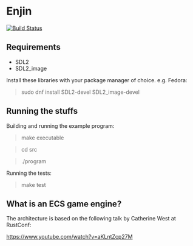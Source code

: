 # Enjin

[![Build Status](https://travis-ci.org/pjlast/enjin.svg?branch=master)](https://travis-ci.org/pjlast/enjin)

## Requirements
- SDL2
- SDL2_image

Install these libraries with your package manager of choice.
e.g. Fedora:
> sudo dnf install SDL2-devel SDL2_image-devel

## Running the stuffs
Building and running the example program:
> make executable

> cd src

> ./program

Running the tests:
> make test

## What is an ECS game engine?
The architecture is based on the following talk by Catherine West at RustConf:

https://www.youtube.com/watch?v=aKLntZcp27M
